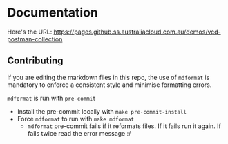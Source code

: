 # Documentation

Here's the URL: https://pages.github.ss.australiacloud.com.au/demos/vcd-postman-collection

## Contributing

If you are editing the markdown files in this repo, the use of `mdformat` is mandatory to enforce a consistent style and minimise formatting errors.

`mdformat` is run with `pre-commit`

- Install the pre-commit locally with `make pre-commit-install`
- Force `mdformat` to run with `make mdformat`
  - `mdformat` pre-commit fails if it reformats files. If it fails run it again. If fails twice read the error message :/
